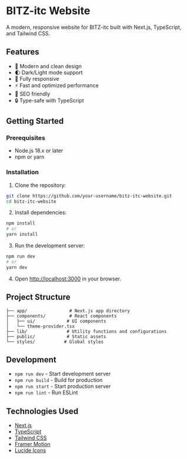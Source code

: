# BITZ-itc Website

A modern, responsive website for BITZ-itc built with Next.js, TypeScript, and Tailwind CSS.

## Features

- 🎨 Modern and clean design
- 🌓 Dark/Light mode support
- 📱 Fully responsive
- ⚡ Fast and optimized performance
- 🎯 SEO friendly
- 🔒 Type-safe with TypeScript

## Getting Started

### Prerequisites

- Node.js 18.x or later
- npm or yarn

### Installation

1. Clone the repository:
```bash
git clone https://github.com/your-username/bitz-itc-website.git
cd bitz-itc-website
```

2. Install dependencies:
```bash
npm install
# or
yarn install
```

3. Run the development server:
```bash
npm run dev
# or
yarn dev
```

4. Open [http://localhost:3000](http://localhost:3000) in your browser.

## Project Structure

```
├── app/                # Next.js app directory
├── components/         # React components
│   ├── ui/            # UI components
│   └── theme-provider.tsx
├── lib/               # Utility functions and configurations
├── public/            # Static assets
└── styles/           # Global styles
```

## Development

- `npm run dev` - Start development server
- `npm run build` - Build for production
- `npm run start` - Start production server
- `npm run lint` - Run ESLint

## Technologies Used

- [Next.js](https://nextjs.org/)
- [TypeScript](https://www.typescriptlang.org/)
- [Tailwind CSS](https://tailwindcss.com/)
- [Framer Motion](https://www.framer.com/motion/)
- [Lucide Icons](https://lucide.dev/) 